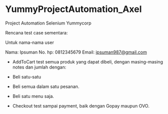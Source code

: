 # YummyProjectAutomation_Axel
Project Automation Selenium Yummycorp

Rencana test case sementara:

Untuk nama-nama user

Nama: Ipsuman
No. hp: 0812345679
Email: ipsuman987@gmail.com

- AddToCart test semua produk yang dapat dibeli, dengan masing-masing notes dan jumlah dengan:
- Beli satu-satu
- Beli semua dalam satu pesanan.
- Beli satu menu saja.

- Checkout test sampai payment, baik dengan Gopay maupun OVO.
